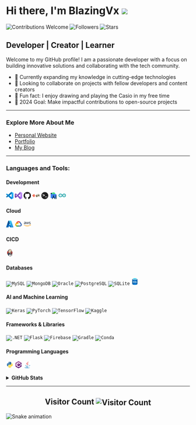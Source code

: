 # Hi there, I'm BlazingVx <img src="https://media.giphy.com/media/hvRJCLFzcasrR4ia7z/giphy.gif" width="25px">

![Contributions Welcome](https://img.shields.io/badge/contributions-welcome-brightgreen.svg?style=for-the-badge)
![Followers](https://img.shields.io/github/followers/blazingvx?style=for-the-badge)
![Stars](https://img.shields.io/github/stars/blazingvx?style=for-the-badge)

## Developer | Creator | Learner

Welcome to my GitHub profile! I am a passionate developer with a focus on building innovative solutions and collaborating with the tech community.

- 🌱 Currently expanding my knowledge in cutting-edge technologies
- 🤝 Looking to collaborate on projects with fellow developers and content creators
- 🎨 Fun fact: I enjoy drawing and playing the Casio in my free time
- 🥅 2024 Goal: Make impactful contributions to open-source projects

---

### Explore More About Me
- [Personal Website](https://blazingvx.github.io/resume/)
- [Portfolio](https://blazingvx.github.io/resume-app/)
- [My Blog](https://blazingvx.github.io/Blog/)

---

### Languages and Tools:

#### Development
<code><img height="20" src="https://raw.githubusercontent.com/github/explore/80688e429a7d4ef2fca1e82350fe8e3517d3494d/topics/visual-studio-code/visual-studio-code.png" alt="Visual Studio Code"/></code>
<code><img height="20" src="https://raw.githubusercontent.com/devicons/devicon/master/icons/visualstudio/visualstudio-original.svg" alt="Visual Studio"/></code>
<code><img height="20" src="https://raw.githubusercontent.com/github/explore/78df643247d429f6cc873026c0622819ad797942/topics/github/github.png" alt="GitHub"/></code>
<code><img height="20" src="https://raw.githubusercontent.com/github/explore/80688e429a7d4ef2fca1e82350fe8e3517d3494d/topics/git/git.png" alt="Git"/></code>
<code><img height="20" src="https://raw.githubusercontent.com/github/explore/80688e429a7d4ef2fca1e82350fe8e3517d3494d/topics/terminal/terminal.png" alt="Terminal"/></code>
<code><img height="20" src="https://raw.githubusercontent.com/devicons/devicon/master/icons/androidstudio/androidstudio-original.svg" alt="Android Studio"/></code>
<code><img height="20" src="https://raw.githubusercontent.com/devicons/devicon/master/icons/arduino/arduino-original.svg" alt="Arduino"/></code>

#### Cloud
<code><img height="20" src="https://raw.githubusercontent.com/devicons/devicon/master/icons/azure/azure-original.svg" alt="Azure"/></code>
<code><img height="20" src="https://raw.githubusercontent.com/devicons/devicon/master/icons/googlecloud/googlecloud-original.svg" alt="Google"/></code>
<code><img height="20" src="https://raw.githubusercontent.com/devicons/devicon/master/icons/amazonwebservices/amazonwebservices-original-wordmark.svg" alt="Amazon"/></code>

#### CICD
<code><img height="20" src="https://raw.githubusercontent.com/devicons/devicon/master/icons/jenkins/jenkins-original.svg" alt="Jenkins"/></code>
  
#### Databases
<code><img height="20" src="https://img.shields.io/badge/MySQL-005C84?style=for-the-badge&logo=mysql&logoColor=white" alt="MySQL"/></code>
<code><img height="20" src="https://img.shields.io/badge/MongoDB-4EA94B?style=for-the-badge&logo=mongodb&logoColor=white" alt="MongoDB"/></code>
<code><img height="20" src="https://img.shields.io/badge/Oracle-F80000?style=for-the-badge&logo=Oracle&logoColor=white" alt="Oracle"/></code>
<code><img height="20" src="https://img.shields.io/badge/PostgreSQL-316192?style=for-the-badge&logo=postgresql&logoColor=white" alt="PostgreSQL"/></code>
<code><img height="20" src="https://img.shields.io/badge/SQLite-07405E?style=for-the-badge&logo=sqlite&logoColor=white" alt="SQLite"/></code>
<code><img height="20" src="https://raw.githubusercontent.com/devicons/devicon/master/icons/azuresqldatabase/azuresqldatabase-original.svg" alt="Azure SQL MI"/></code>
  
#### AI and Machine Learning
<code><img height="20" src="https://img.shields.io/badge/Keras-FF0000?style=for-the-badge&logo=keras&logoColor=white" alt="Keras"/></code>
<code><img height="20" src="https://img.shields.io/badge/PyTorch-EE4C2C?style=for-the-badge&logo=pytorch&logoColor=white" alt="PyTorch"/></code>
<code><img height="20" src="https://img.shields.io/badge/TensorFlow-FF6F00?style=for-the-badge&logo=tensorflow&logoColor=white" alt="TensorFlow"/></code>
<code><img height="20" src="https://img.shields.io/badge/Kaggle-20BEFF?style=for-the-badge&logo=Kaggle&logoColor=white" alt="Kaggle"/></code>

#### Frameworks & Libraries
<code><img height="20" src="https://img.shields.io/badge/.NET-512BD4?style=for-the-badge&logo=dotnet&logoColor=white" alt=".NET"/></code>
<code><img height="20" src="https://img.shields.io/badge/Flask-000000?style=for-the-badge&logo=flask&logoColor=white" alt="Flask"/></code>
<code><img height="20" src="https://img.shields.io/badge/firebase-ffca28?style=for-the-badge&logo=firebase&logoColor=black" alt="Firebase"/></code>
<code><img height="20" src="https://img.shields.io/badge/gradle-02303A?style=for-the-badge&logo=gradle&logoColor=white" alt="Gradle"/></code>
<code><img height="20" src="https://img.shields.io/badge/conda-342B029.svg?&style=for-the-badge&logo=anaconda&logoColor=white" alt="Conda"/></code>

#### Programming Languages
<code><img height="20" src="https://raw.githubusercontent.com/devicons/devicon/master/icons/python/python-original.svg" alt="Python"/></code>
<code><img height="20" src="https://raw.githubusercontent.com/devicons/devicon/master/icons/csharp/csharp-original.svg" alt="CSharp"/></code>
<code><img height="20" src="https://raw.githubusercontent.com/devicons/devicon/master/icons/java/java-original.svg" alt="Java"/></code>
  
<details>
  <summary><strong>GitHub Stats</strong></summary>
  
  <img width="48%" alt="blazingvx's GitHub Stats" src="https://github-readme-stats.vercel.app/api?username=blazingvx&theme=radical&show_icons=true&hide_border=true" />
  <img width="48%" src="https://github-readme-streak-stats.herokuapp.com/?user=blazingvx&theme=radical&show_icons=true&hide_border=true" />
  <img width="48%" src="https://github-readme-activity-graph.cyclic.app/graph?username=blazingvx&theme=xcode"/>
  <img width="48%" src="https://github-profile-summary-cards.vercel.app/api/cards/profile-details?username=blazingvx&theme=dracula"/>
  <img width="96%" src="https://github-profile-trophy.vercel.app/?username=blazingvx"/>
  <img width="48%" src="https://github-readme-stats.vercel.app/api/top-langs/?username=blazingvx&theme=dark"/>
</details>

---

<h2 align="center">Visitor Count <img align="center" src="https://profile-counter.glitch.me/blazingvx/count.svg" alt="Visitor Count" /></h2>

![Snake animation](https://github.com/blazingvx/blazingvx/blob/output/github-contribution-grid-snake.svg)
